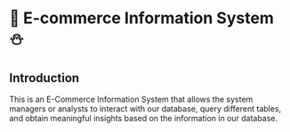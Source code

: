 # :small_orange_diamond: E-commerce Information System :snowman:

## Introduction

This is an E-Commerce Information System that allows the system managers or analysts to interact with our database, query different tables, and obtain meaningful insights based on the information in our database.
